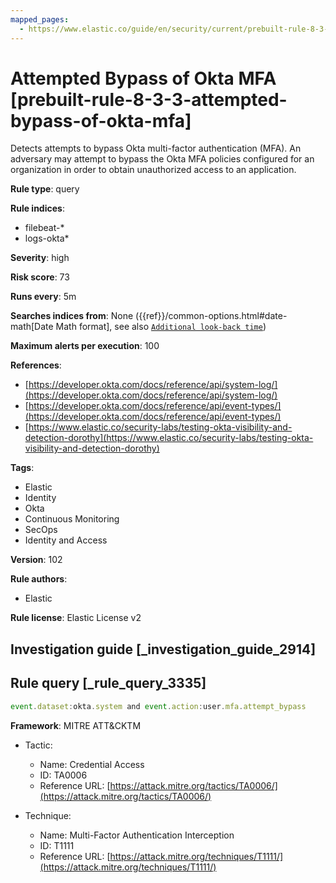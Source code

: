 ```yaml
---
mapped_pages:
  - https://www.elastic.co/guide/en/security/current/prebuilt-rule-8-3-3-attempted-bypass-of-okta-mfa.html
---
```


# Attempted Bypass of Okta MFA [prebuilt-rule-8-3-3-attempted-bypass-of-okta-mfa]

Detects attempts to bypass Okta multi-factor authentication (MFA). An adversary may attempt to bypass the Okta MFA policies configured for an organization in order to obtain unauthorized access to an application.

**Rule type**: query

**Rule indices**:

* filebeat-*
* logs-okta*

**Severity**: high

**Risk score**: 73

**Runs every**: 5m

**Searches indices from**: None ({{ref}}/common-options.html#date-math[Date Math format], see also [`Additional look-back time`](docs-content://solutions/security/detect-and-alert/create-detection-rule.md#rule-schedule))

**Maximum alerts per execution**: 100

**References**:

* [https://developer.okta.com/docs/reference/api/system-log/](https://developer.okta.com/docs/reference/api/system-log/)
* [https://developer.okta.com/docs/reference/api/event-types/](https://developer.okta.com/docs/reference/api/event-types/)
* [https://www.elastic.co/security-labs/testing-okta-visibility-and-detection-dorothy](https://www.elastic.co/security-labs/testing-okta-visibility-and-detection-dorothy)

**Tags**:

* Elastic
* Identity
* Okta
* Continuous Monitoring
* SecOps
* Identity and Access

**Version**: 102

**Rule authors**:

* Elastic

**Rule license**: Elastic License v2

## Investigation guide [_investigation_guide_2914]



## Rule query [_rule_query_3335]

```js
event.dataset:okta.system and event.action:user.mfa.attempt_bypass
```

**Framework**: MITRE ATT&CKTM

* Tactic:

    * Name: Credential Access
    * ID: TA0006
    * Reference URL: [https://attack.mitre.org/tactics/TA0006/](https://attack.mitre.org/tactics/TA0006/)

* Technique:

    * Name: Multi-Factor Authentication Interception
    * ID: T1111
    * Reference URL: [https://attack.mitre.org/techniques/T1111/](https://attack.mitre.org/techniques/T1111/)



